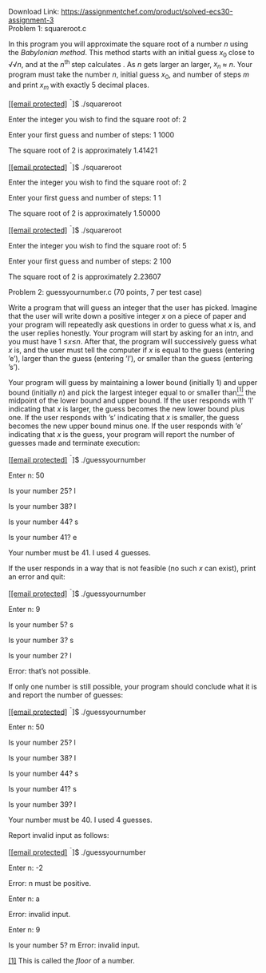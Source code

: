 Download Link: https://assignmentchef.com/product/solved-ecs30-assignment-3
<br>
Problem 1: squareroot.c

In this program you will approximate the square root of a number <em>n </em>using the <em>Babylonian method</em>. This method starts with an initial guess <em>x</em><sub>0 </sub>close to √√<em>n</em>, and at the <em>n</em><sup>th </sup>step calculates . As <em>n </em>gets larger an larger, <em>x<sub>n </sub></em>≈ <em>n</em>. Your program must take the number <em>n</em>, initial guess <em>x</em><sub>0</sub>, and number of steps <em>m </em>and print <em>x<sub>m </sub></em>with exactly 5 decimal places.

[<a href="/cdn-cgi/l/email-protection" class="__cf_email__" data-cfemail="deacadb9a7adbbb29eaebdefe9">[email protected]</a> <sup>˜</sup>]$ ./squareroot

Enter the integer you wish to find the square root of: 2

Enter your first guess and number of steps: 1 1000

The square root of 2 is approximately 1.41421

[<a href="/cdn-cgi/l/email-protection" class="__cf_email__" data-cfemail="403233273933252c0030237177">[email protected]</a> <sup>˜</sup>]$ ./squareroot

Enter the integer you wish to find the square root of: 2

Enter your first guess and number of steps: 1 1

The square root of 2 is approximately 1.50000

[<a href="/cdn-cgi/l/email-protection" class="__cf_email__" data-cfemail="82f0f1e5fbf1e7eec2f2e1b3b5">[email protected]</a> <sup>˜</sup>]$ ./squareroot

Enter the integer you wish to find the square root of: 5

Enter your first guess and number of steps: 2 100

The square root of 2 is approximately 2.23607

Problem 2: guessyournumber.c (70 points, 7 per test case)

Write a program that will guess an integer that the user has picked. Imagine that the user will write down a positive integer <em>x </em>on a piece of paper and your program will repeatedly ask questions in order to guess what <em>x </em>is, and the user replies honestly. Your program will start by asking for an int<em>n</em>, and you must have 1 ≤<em>x</em>≤<em>n</em>. After that, the program will successively guess what <em>x </em>is, and the user must tell the computer if <em>x </em>is equal to the guess (entering ’e’), larger than the guess (entering ’l’), or smaller than the guess (entering ’s’).

Your program will guess by maintaining a lower bound (initially 1) and upper bound (initially <em>n</em>) and pick the largest integer equal to or smaller than<a href="#_ftn1" name="_ftnref1"><sup>[1]</sup></a> the midpoint of the lower bound and upper bound. If the user responds with ’l’ indicating that <em>x </em>is larger, the guess becomes the new lower bound plus one. If the user responds with ’s’ indicating that <em>x </em>is smaller, the guess becomes the new upper bound minus one. If the user responds with ’e’ indicating that <em>x </em>is the guess, your program will report the number of guesses made and terminate execution:

[<a href="/cdn-cgi/l/email-protection" class="__cf_email__" data-cfemail="4c3e3f2b353f29200c3c2f7d7b">[email protected]</a> <sup>˜</sup>]$ ./guessyournumber

Enter n: 50

Is your number 25? l

Is your number 38? l

Is your number 44? s

Is your number 41? e

Your number must be 41. I used 4 guesses.

If the user responds in a way that is not feasible (no such <em>x </em>can exist), print an error and quit:

[<a href="/cdn-cgi/l/email-protection" class="__cf_email__" data-cfemail="2a58594d53594f466a5a491b1d">[email protected]</a> <sup>˜</sup>]$ ./guessyournumber

Enter n: 9

Is your number 5? s

Is your number 3? s

Is your number 2? l

Error: that’s not possible.

If only one number is still possible, your program should conclude what it is and report the number of guesses:

[<a href="/cdn-cgi/l/email-protection" class="__cf_email__" data-cfemail="562425312f25333a1626356761">[email protected]</a> <sup>˜</sup>]$ ./guessyournumber

Enter n: 50

Is your number 25? l

Is your number 38? l

Is your number 44? s

Is your number 41? s

Is your number 39? l

Your number must be 40. I used 4 guesses.

Report invalid input as follows:

[<a href="/cdn-cgi/l/email-protection" class="__cf_email__" data-cfemail="addfdecad4dec8c1edddce9c9a">[email protected]</a> <sup>˜</sup>]$ ./guessyournumber

Enter n: -2

Error: n must be positive.

Enter n: a

Error: invalid input.

Enter n: 9

Is your number 5? m Error: invalid input.

<a href="#_ftnref1" name="_ftn1">[1]</a> This is called the <em>floor </em>of a number.